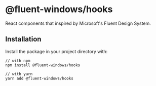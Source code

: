 # @fluent-windows/hooks

React components that inspired by Microsoft's Fluent Design System.

## Installation

Install the package in your project directory with:

```
// with npm
npm install @fluent-windows/hooks

// with yarn
yarn add @fluent-windows/hooks
```
